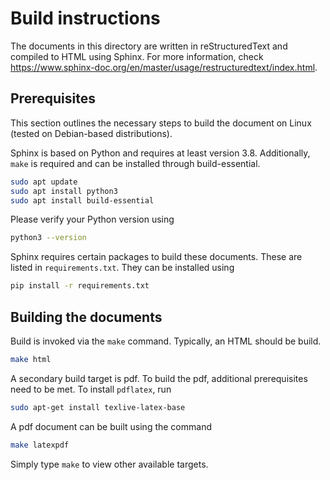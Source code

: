 # Build instructions

The documents in this directory are written in reStructuredText and compiled to HTML using Sphinx. For more information, check https://www.sphinx-doc.org/en/master/usage/restructuredtext/index.html.

## Prerequisites

This section outlines the necessary steps to build the document on Linux (tested on Debian-based distributions).

Sphinx is based on Python and requires at least version 3.8. Additionally, `make` is required and can be installed through build-essential.

```bash
sudo apt update
sudo apt install python3
sudo apt install build-essential
```

Please verify your Python version using

```bash
python3 --version
```

Sphinx requires certain packages to build these documents. These are listed in `requirements.txt`. They can be installed using

```bash
pip install -r requirements.txt
```

## Building the documents

Build is invoked via the `make` command. Typically, an HTML should be build.

```bash
make html
```

A secondary build target is pdf. To build the pdf, additional prerequisites need to be met. To install `pdflatex`, run

```bash
sudo apt-get install texlive-latex-base
```

A pdf document can be built using the command

```bash
make latexpdf
```

Simply type `make` to view other available targets.
